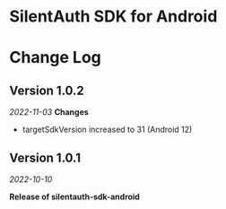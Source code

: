 
# SilentAuth SDK for Android

Change Log
==========
## Version 1.0.2
_2022-11-03_
**Changes**
- targetSdkVersion increased to 31 (Android 12)

## Version 1.0.1
_2022-10-10_


**Release of silentauth-sdk-android**

